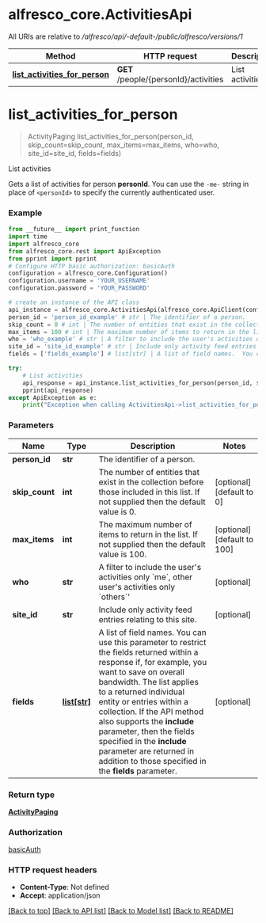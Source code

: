 # alfresco_core.ActivitiesApi

All URIs are relative to */alfresco/api/-default-/public/alfresco/versions/1*

Method | HTTP request | Description
------------- | ------------- | -------------
[**list_activities_for_person**](ActivitiesApi.md#list_activities_for_person) | **GET** /people/{personId}/activities | List activities

# **list_activities_for_person**
> ActivityPaging list_activities_for_person(person_id, skip_count=skip_count, max_items=max_items, who=who, site_id=site_id, fields=fields)

List activities

Gets a list of activities for person **personId**.  You can use the `-me-` string in place of `<personId>` to specify the currently authenticated user. 

### Example
```python
from __future__ import print_function
import time
import alfresco_core
from alfresco_core.rest import ApiException
from pprint import pprint
# Configure HTTP basic authorization: basicAuth
configuration = alfresco_core.Configuration()
configuration.username = 'YOUR_USERNAME'
configuration.password = 'YOUR_PASSWORD'

# create an instance of the API class
api_instance = alfresco_core.ActivitiesApi(alfresco_core.ApiClient(configuration))
person_id = 'person_id_example' # str | The identifier of a person.
skip_count = 0 # int | The number of entities that exist in the collection before those included in this list. If not supplied then the default value is 0.  (optional) (default to 0)
max_items = 100 # int | The maximum number of items to return in the list. If not supplied then the default value is 100.  (optional) (default to 100)
who = 'who_example' # str | A filter to include the user's activities only `me`, other user's activities only `others`'  (optional)
site_id = 'site_id_example' # str | Include only activity feed entries relating to this site. (optional)
fields = ['fields_example'] # list[str] | A list of field names.  You can use this parameter to restrict the fields returned within a response if, for example, you want to save on overall bandwidth.  The list applies to a returned individual entity or entries within a collection.  If the API method also supports the **include** parameter, then the fields specified in the **include** parameter are returned in addition to those specified in the **fields** parameter.  (optional)

try:
    # List activities
    api_response = api_instance.list_activities_for_person(person_id, skip_count=skip_count, max_items=max_items, who=who, site_id=site_id, fields=fields)
    pprint(api_response)
except ApiException as e:
    print("Exception when calling ActivitiesApi->list_activities_for_person: %s\n" % e)
```

### Parameters

Name | Type | Description  | Notes
------------- | ------------- | ------------- | -------------
 **person_id** | **str**| The identifier of a person. | 
 **skip_count** | **int**| The number of entities that exist in the collection before those included in this list. If not supplied then the default value is 0.  | [optional] [default to 0]
 **max_items** | **int**| The maximum number of items to return in the list. If not supplied then the default value is 100.  | [optional] [default to 100]
 **who** | **str**| A filter to include the user&#x27;s activities only &#x60;me&#x60;, other user&#x27;s activities only &#x60;others&#x60;&#x27;  | [optional] 
 **site_id** | **str**| Include only activity feed entries relating to this site. | [optional] 
 **fields** | [**list[str]**](str.md)| A list of field names.  You can use this parameter to restrict the fields returned within a response if, for example, you want to save on overall bandwidth.  The list applies to a returned individual entity or entries within a collection.  If the API method also supports the **include** parameter, then the fields specified in the **include** parameter are returned in addition to those specified in the **fields** parameter.  | [optional] 

### Return type

[**ActivityPaging**](ActivityPaging.md)

### Authorization

[basicAuth](../README.md#basicAuth)

### HTTP request headers

 - **Content-Type**: Not defined
 - **Accept**: application/json

[[Back to top]](#) [[Back to API list]](../README.md#documentation-for-api-endpoints) [[Back to Model list]](../README.md#documentation-for-models) [[Back to README]](../README.md)

